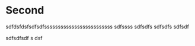 # Second

sdfdsfdsfsdfsdfsssssssssssssssssssssssss
sdfssss
sdfsdfs
sdfsdfs
sdfsdf

sdfsdfsdf
s
dsf

